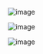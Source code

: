 ![image](https://github.com/user-attachments/assets/0e7f4a4b-0697-4069-bf81-cd4494cc857a)

![image](https://github.com/user-attachments/assets/cd5e2658-bec9-408c-b226-3450d414317f)

![image](https://github.com/user-attachments/assets/f268f8c6-2daf-47bb-be38-1b4075559751)
